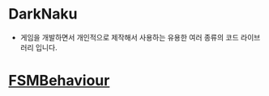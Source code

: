 # DarkNaku

* 게임을 개발하면서 개인적으로 제작해서 사용하는 유용한 여러 종류의 코드 라이브러리 입니다.

# [FSMBehaviour](https://github.com/DarkNaku/Core/blob/master/Assets/Scripts/DarkNaku/Core/Pattern/FSM/README.md)
